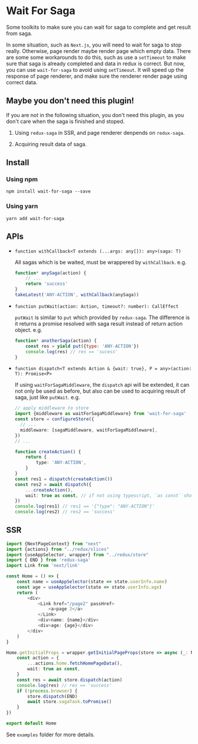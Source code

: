 # Wait For Saga

Some toolkits to make sure you can wait for saga to complete and get result from saga.

In some situation, such as `Next.js`, you will need to wait for saga to stop really. Otherwise, page render maybe render page which empty data.
There are some some workarounds to do this, such as use a `setTimeout` to make sure that saga is already completed and data in redux is correct.
But now, you can use `wait-for-saga` to avoid using `setTimeout`. It will speed up the response of page renderer,
and make sure the renderer render page using correct data.

## Maybe you don't need this plugin!

If you are not in the following situation, you don't need this plugin, as you don't care when the saga is finished and stoped.

1. Using `redux-saga` in SSR, and page renderer denpends on `redux-saga`.

2. Acquiring result data of saga.

## Install

### Using npm

`npm install wait-for-saga --save`

### Using yarn

`yarn add wait-for-saga`

## APIs

* `function withCallback<T extends (...args: any[]): any>(saga: T)`

    All sagas which is be waited, must be wrappered by `withCallback`. e.g.

    ```javascript
    function* anySaga(action) {
        // ...
        return 'success'
    }
    takeLatest('ANY-ACTION', withCallback(anySaga))
    ```

* `function putWait(action: Action, timeout?: number): CallEffect`

    `putWait` is similar to `put` which provided by `redux-saga`.
    The difference is it returns a promise resolved with saga result instead of return action object. e.g.

    ```javascript
    function* anotherSaga(action) {
        const res = yield put({type: 'ANY-ACTION'})
        console.log(res) // res == 'sucess'
    }
    ```

* `function dispatch<T extends Action & {wait: true}, P = any>(action: T): Promise<P>`

    If using `waitForSagaMiddleware`, the `dispatch` api will be extended, it can not only be used as before,
    but also can be used to acquiring result of saga, just like `putWait`. e.g.

    ```typescript
    // apply middleware to store
    import {middleware as waitForSagaMiddleware} from 'wait-for-saga'
    const store = configureStore({
      // ...
      middleware: [sagaMiddleware, waitForSagaMiddleware],
    })
    // ...
    ```

    ```typescript
    function createAction() {
        return {
            type: 'ANY-ACTION',
        }
    }
    const res1 = dispatch(createAction())
    const res2 = await dispatch({
        ...createAction(),
        wait: true as const, // if not using typescript, `as const` should be omitted.
    })
    console.log(res1) // res1 == '{"type": "ANY-ACTION"}'
    console.log(res2) // res2 == 'success'
    ```

## SSR

```typescript
import {NextPageContext} from "next"
import {actions} from "../redux/slices"
import {useAppSelector, wrapper} from "../redux/store"
import { END } from 'redux-saga'
import Link from 'next/link'

const Home = () => {
    const name = useAppSelector(state => state.userInfo.name)
    const age = useAppSelector(state => state.userInfo.age)
    return (
        <div>
            <Link href="/page2" passHref>
                <a>page 2</a>
            </Link>
            <div>name: {name}</div>
            <div>age: {age}</div>
        </div>
    )
}

Home.getInitialProps = wrapper.getInitialPageProps(store => async (_: NextPageContext) => {
    const action = {
        ...actions.home.fetchHomePageData(),
        wait: true as const,
    }
    const res = await store.dispatch(action)
    console.log(res) // res == 'success'
    if (!process.browser) {
        store.dispatch(END)
        await store.sagaTask.toPromise()
    }
})

export default Home
```

See `examples` folder for more details.
